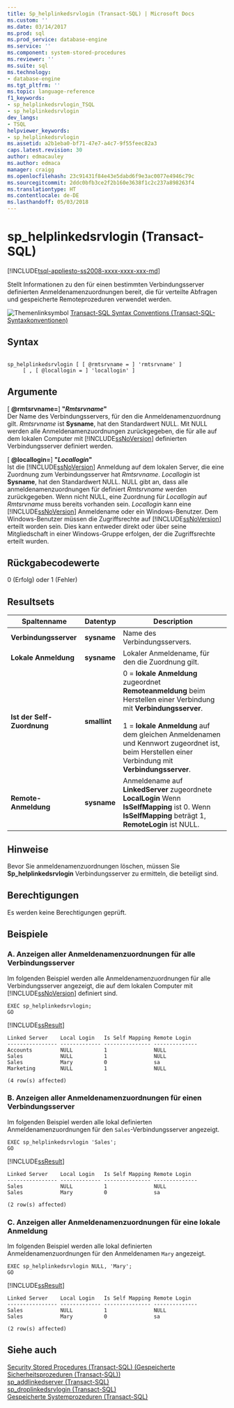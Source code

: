 ```yaml
---
title: Sp_helplinkedsrvlogin (Transact-SQL) | Microsoft Docs
ms.custom: ''
ms.date: 03/14/2017
ms.prod: sql
ms.prod_service: database-engine
ms.service: ''
ms.component: system-stored-procedures
ms.reviewer: ''
ms.suite: sql
ms.technology:
- database-engine
ms.tgt_pltfrm: ''
ms.topic: language-reference
f1_keywords:
- sp_helplinkedsrvlogin_TSQL
- sp_helplinkedsrvlogin
dev_langs:
- TSQL
helpviewer_keywords:
- sp_helplinkedsrvlogin
ms.assetid: a2b1eba0-bf71-47e7-a4c7-9f55feec82a3
caps.latest.revision: 30
author: edmacauley
ms.author: edmaca
manager: craigg
ms.openlocfilehash: 23c91431f84e43e5dabd6f9e3ac0077e4946c79c
ms.sourcegitcommit: 2ddc0bfb3ce2f2b160e3638f1c2c237a898263f4
ms.translationtype: HT
ms.contentlocale: de-DE
ms.lasthandoff: 05/03/2018
---
```

# <a name="sphelplinkedsrvlogin-transact-sql"></a>sp_helplinkedsrvlogin (Transact-SQL)
[!INCLUDE[tsql-appliesto-ss2008-xxxx-xxxx-xxx-md](../../includes/tsql-appliesto-ss2008-xxxx-xxxx-xxx-md.md)]

  Stellt Informationen zu den für einen bestimmten Verbindungsserver definierten Anmeldenamenzuordnungen bereit, die für verteilte Abfragen und gespeicherte Remoteprozeduren verwendet werden.  
  
 ![Themenlinksymbol](../../database-engine/configure-windows/media/topic-link.gif "Topic link icon") [Transact-SQL Syntax Conventions (Transact-SQL-Syntaxkonventionen)](../../t-sql/language-elements/transact-sql-syntax-conventions-transact-sql.md)  
  
## <a name="syntax"></a>Syntax  
  
```  
  
sp_helplinkedsrvlogin [ [ @rmtsrvname = ] 'rmtsrvname' ]   
     [ , [ @locallogin = ] 'locallogin' ]  
```  
  
## <a name="arguments"></a>Argumente  
 [  **@rmtsrvname=**] **"***Rmtsrvname***"**  
 Der Name des Verbindungsservers, für den die Anmeldenamenzuordnung gilt. *Rmtsrvname* ist **Sysname**, hat den Standardwert NULL. Mit NULL werden alle Anmeldenamenzuordnungen zurückgegeben, die für alle auf dem lokalen Computer mit [!INCLUDE[ssNoVersion](../../includes/ssnoversion-md.md)] definierten Verbindungsserver definiert werden.  
  
 [  **@locallogin=**] **"***Locallogin***"**  
 Ist die [!INCLUDE[ssNoVersion](../../includes/ssnoversion-md.md)] Anmeldung auf dem lokalen Server, die eine Zuordnung zum Verbindungsserver hat *Rmtsrvname*. *Locallogin* ist **Sysname**, hat den Standardwert NULL. NULL gibt an, dass alle anmeldenamenzuordnungen für definiert *Rmtsrvname* werden zurückgegeben. Wenn nicht NULL, eine Zuordnung für *Locallogin* auf *Rmtsrvname* muss bereits vorhanden sein. *Locallogin* kann eine [!INCLUDE[ssNoVersion](../../includes/ssnoversion-md.md)] Anmeldename oder ein Windows-Benutzer. Dem Windows-Benutzer müssen die Zugriffsrechte auf [!INCLUDE[ssNoVersion](../../includes/ssnoversion-md.md)] erteilt worden sein. Dies kann entweder direkt oder über seine Mitgliedschaft in einer Windows-Gruppe erfolgen, der die Zugriffsrechte erteilt wurden.  
  
## <a name="return-code-values"></a>Rückgabecodewerte  
 0 (Erfolg) oder 1 (Fehler)  
  
## <a name="result-sets"></a>Resultsets  
  
|Spaltenname|Datentyp|Description|  
|-----------------|---------------|-----------------|  
|**Verbindungsserver**|**sysname**|Name des Verbindungsservers.|  
|**Lokale Anmeldung**|**sysname**|Lokaler Anmeldename, für den die Zuordnung gilt.|  
|**Ist der Self-Zuordnung**|**smallint**|0 = **lokale Anmeldung** zugeordnet **Remoteanmeldung** beim Herstellen einer Verbindung mit **Verbindungsserver**.<br /><br /> 1 = **lokale Anmeldung** auf dem gleichen Anmeldenamen und Kennwort zugeordnet ist, beim Herstellen einer Verbindung mit **Verbindungsserver**.|  
|**Remote-Anmeldung**|**sysname**|Anmeldename auf **LinkedServer** zugeordnete **LocalLogin** Wenn **IsSelfMapping** ist 0. Wenn **IsSelfMapping** beträgt 1, **RemoteLogin** ist NULL.|  
  
## <a name="remarks"></a>Hinweise  
 Bevor Sie anmeldenamenzuordnungen löschen, müssen Sie **Sp_helplinkedsrvlogin** Verbindungsserver zu ermitteln, die beteiligt sind.  
  
## <a name="permissions"></a>Berechtigungen  
 Es werden keine Berechtigungen geprüft.  
  
## <a name="examples"></a>Beispiele  
  
### <a name="a-displaying-all-login-mappings-for-all-linked-servers"></a>A. Anzeigen aller Anmeldenamenzuordnungen für alle Verbindungsserver  
 Im folgenden Beispiel werden alle Anmeldenamenzuordnungen für alle Verbindungsserver angezeigt, die auf dem lokalen Computer mit [!INCLUDE[ssNoVersion](../../includes/ssnoversion-md.md)] definiert sind.  
  
```  
EXEC sp_helplinkedsrvlogin;  
GO  
```  
  
 [!INCLUDE[ssResult](../../includes/ssresult-md.md)]  
  
```  
Linked Server    Local Login   Is Self Mapping Remote Login   
---------------- ------------- --------------- --------------   
Accounts         NULL          1               NULL  
Sales            NULL          1               NULL  
Sales            Mary          0               sa  
Marketing        NULL          1               NULL  
  
(4 row(s) affected)  
```  
  
### <a name="b-displaying-all-login-mappings-for-a-linked-server"></a>B. Anzeigen aller Anmeldenamenzuordnungen für einen Verbindungsserver  
 Im folgenden Beispiel werden alle lokal definierten Anmeldenamenzuordnungen für den `Sales`-Verbindungsserver angezeigt.  
  
```  
EXEC sp_helplinkedsrvlogin 'Sales';  
GO  
```  
  
 [!INCLUDE[ssResult](../../includes/ssresult-md.md)]  
  
```  
Linked Server    Local Login   Is Self Mapping Remote Login   
---------------- ------------- --------------- --------------   
Sales            NULL          1               NULL  
Sales            Mary          0               sa  
  
(2 row(s) affected)  
```  
  
### <a name="c-displaying-all-login-mappings-for-a-local-login"></a>C. Anzeigen aller Anmeldenamenzuordnungen für eine lokale Anmeldung  
 Im folgenden Beispiel werden alle lokal definierten Anmeldenamenzuordnungen für den Anmeldenamen `Mary` angezeigt.  
  
```  
EXEC sp_helplinkedsrvlogin NULL, 'Mary';  
GO  
```  
  
 [!INCLUDE[ssResult](../../includes/ssresult-md.md)]  
  
```  
Linked Server    Local Login   Is Self Mapping Remote Login   
---------------- ------------- --------------- --------------   
Sales            NULL          1               NULL  
Sales            Mary          0               sa  
  
(2 row(s) affected)  
```  
  
## <a name="see-also"></a>Siehe auch  
 [Security Stored Procedures &#40;Transact-SQL&#41; (Gespeicherte Sicherheitsprozeduren (Transact-SQL))](../../relational-databases/system-stored-procedures/security-stored-procedures-transact-sql.md)   
 [sp_addlinkedserver &#40;Transact-SQL&#41;](../../relational-databases/system-stored-procedures/sp-addlinkedserver-transact-sql.md)   
 [sp_droplinkedsrvlogin &#40;Transact-SQL&#41;](../../relational-databases/system-stored-procedures/sp-droplinkedsrvlogin-transact-sql.md)   
 [Gespeicherte Systemprozeduren &#40;Transact-SQL&#41;](../../relational-databases/system-stored-procedures/system-stored-procedures-transact-sql.md)  
  
  
